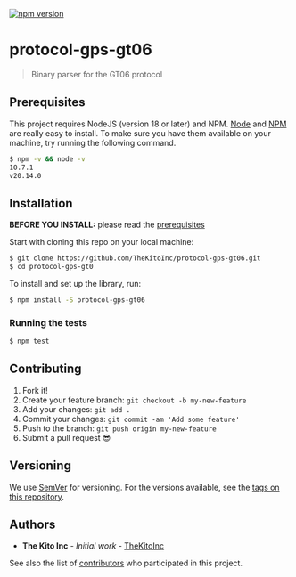 [![npm version](https://badge.fury.io/js/protocol-gps-gt06.svg)](https://badge.fury.io/js/protocol-gps-gt06)
# protocol-gps-gt06

> Binary parser for the GT06 protocol

## Prerequisites

This project requires NodeJS (version 18 or later) and NPM.
[Node](http://nodejs.org/) and [NPM](https://npmjs.org/) are really easy to install.
To make sure you have them available on your machine,
try running the following command.

```sh
$ npm -v && node -v
10.7.1
v20.14.0
```

## Installation

**BEFORE YOU INSTALL:** please read the [prerequisites](#prerequisites)

Start with cloning this repo on your local machine:

```sh
$ git clone https://github.com/TheKitoInc/protocol-gps-gt06.git
$ cd protocol-gps-gt0
```

To install and set up the library, run:

```sh
$ npm install -S protocol-gps-gt06
```

### Running the tests

```sh
$ npm test
```

## Contributing

1.  Fork it!
2.  Create your feature branch: `git checkout -b my-new-feature`
3.  Add your changes: `git add .`
4.  Commit your changes: `git commit -am 'Add some feature'`
5.  Push to the branch: `git push origin my-new-feature`
6.  Submit a pull request :sunglasses:

## Versioning

We use [SemVer](http://semver.org/) for versioning. For the versions available, see the [tags on this repository](https://github.com/your/project/tags).

## Authors

* **The Kito Inc** - *Initial work* - [TheKitoInc](https://github.com/TheKitoInc)

See also the list of [contributors](https://github.com/TheKitoInc/protocol-gps-gt06/contributors) who participated in this project.

